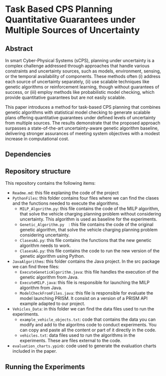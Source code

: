 # Task Based CPS Planning Quantitative Guarantees under Multiple Sources of Uncertainty

## Abstract
In smart Cyber-Physical Systems (sCPS), planning under uncertainty is a complex challenge addressed through approaches that handle various constraints and uncertainty sources, such as models, environment, sensing, or the temporal availability of components. These methods often (i) address each source of uncertainty separately, (ii) use scalable techniques like genetic algorithms or reinforcement learning, though without guarantees of success, or (iii) employ methods like probabilistic model checking, which provide quantitative guarantees but are not easily scalable.

This paper introduces a method for task-based CPS planning that combines genetic algorithms with statistical model checking to generate scalable plans offering quantitative guarantees under defined levels of uncertainty from multiple sources. The results demonstrate that the proposed approach surpasses a state-of-the-art uncertainty-aware genetic algorithm baseline, delivering stronger assurances of meeting system objectives with a modest increase in computational cost.

## Dependencies

## Repository structure
This repository contains the following items:
* `Readme.md`: this file explaning the code of the project
* `PythonFiles`: this folder contains four files where we can find the clases and the functions needed to execute the algorithms.  
  * `MILP_Algorithm.py`: this file contains the code of the MILP algorithm, that solve the vehicle charging planning problem without considering uncertainty. This algorithm is used as baseline for the experiments.
  * `Genetic_Algorithm.py  `: this file contains the code of the original genetic algorithm, that solve the vehicle charging planning problem considering uncertainty.
  * `ClasesAG.py`: this file contains the functions that the new genetic algorithm needs to work.
  * `ClasesAG.py`: this file contains the code to run the new version of the genetic algorithm using Python.
* `JavaAlgorithms`: this folder contains the Java project. In the src package we can find three files:
  * `ExecuteGeneticAlgorithm.java`: this file handles the execution of the genetic algorithm from Java.
  * `ExecuteMILP.java`: this file is responsible for launching the MILP algorithm from Java.
  * `ModelCheckFromFiles.java`: this file is responsible for evaluate the model launching PRISM. It consist on a version of a PRISM API example adapted to our project.
*  `Vehicles_Data`: in this folder we can find the data files used to run the experiments.
    * `example_vehicle_objects.txt`: code that contains the data you can modify and add to the algoritms code to conduct experiments. You can copy and paste all the content or part of it directly in the code.
    * `vehicles.txt`: data files used to run the algorithms in the experiments. These are files external to the code.   
* `evaluation_charts.ypinb`: code used to generate the evaluation charts included in the paper.


## Running the Experiments
